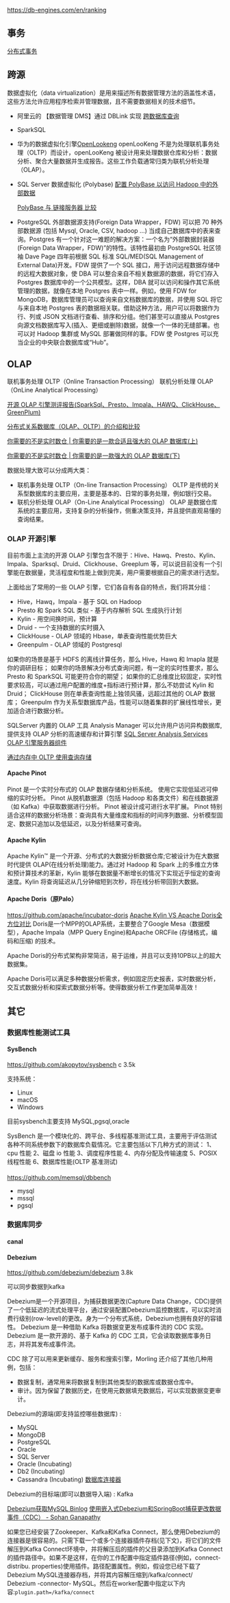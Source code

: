 https://db-engines.com/en/ranking

## 事务

[分布式事务](https://www.ixigua.com/pseries/6753473359675130379_6733436598798516750/)

## 跨源

数据虚拟化（data virtualization）是用来描述所有数据管理方法的涵盖性术语，这些方法允许应用程序检索并管理数据，且不需要数据相关的技术细节。

- 阿里云的 【数据管理 DMS】通过 DBLink 实现 [跨数据库查询](https://help.aliyun.com/document_detail/99941.html?spm=a2c4g.11186623.6.581.49e97e53uziNCp)

- SparkSQL

- 华为的数据虚拟化引擎[OpenLookeng](https://openlookeng.io/zh-cn/docs/docs/overview/use-cases.html)
  openLooKeng 不是为处理联机事务处理（OLTP）而设计，openLooKeng 被设计用来处理数据仓库和分析：数据分析、聚合大量数据并生成报告。这些工作负载通常归类为联机分析处理（OLAP）。

- SQL Server 数据虚拟化 (Polybase) [配置 PolyBase 以访问 Hadoop 中的外部数据](https://docs.microsoft.com/zh-cn/sql/relational-databases/polybase/polybase-configure-hadoop?view=sql-server-ver15)

  [PolyBase 与 链接服务器 比较](https://docs.microsoft.com/zh-cn/sql/relational-databases/polybase/polybase-faq?view=sql-server-ver15)

- PostgreSQL 外部数据源支持(Foreign Data Wrapper，FDW)
  可以把 70 种外部数据源 (包括 Mysql, Oracle, CSV, hadoop …) 当成自己数据库中的表来查询。Postgres 有一个针对这一难题的解决方案：一个名为“外部数据封装器(Foreign Data Wrapper，FDW)”的特性。该特性最初由 PostgreSQL 社区领袖 Dave Page 四年前根据 SQL 标准 SQL/MED(SQL Management of External Data)开发。FDW 提供了一个 SQL 接口，用于访问远程数据存储中的远程大数据对象，使 DBA 可以整合来自不相关数据源的数据，将它们存入 Postgres 数据库中的一个公共模型。这样，DBA 就可以访问和操作其它系统管理的数据，就像在本地 Postgres 表中一样。例如，使用 FDW for MongoDB，数据库管理员可以查询来自文档数据库的数据，并使用 SQL 将它与来自本地 Postgres 表的数据相关联。借助这种方法，用户可以将数据作为行、列或 JSON 文档进行查看、排序和分组。他们甚至可以直接从 Postgres 向源文档数据库写入(插入、更细或删除)数据，就像一个一体的无缝部署。也可以对 Hadoop 集群或 MySQL 部署做同样的事。FDW 使 Postgres 可以充当企业的中央联合数据库或“Hub”。

## OLAP

联机事务处理 OLTP（Online Transaction Processing）
联机分析处理 OLAP（OnLine Analytical Processing）

[开源 OLAP 引擎测评报告(SparkSql、Presto、Impala、HAWQ、ClickHouse、GreenPlum)](https://blog.csdn.net/oDaiLiDong/article/details/86570211)

[分布式关系数据库（OLAP、OLTP）的介绍和比较](https://blog.csdn.net/xuheng8600/article/details/80334971)

[你需要的不是实时数仓 | 你需要的是一款合适且强大的 OLAP 数据库(上)](https://www.cnblogs.com/importbigdata/p/11521403.html)

[你需要的不是实时数仓 | 你需要的是一款强大的 OLAP 数据库(下)](https://www.cnblogs.com/importbigdata/p/11521390.html)

数据处理大致可以分成两大类：

- 联机事务处理 OLTP（On-line Transaction Processing）
  OLTP 是传统的关系型数据库的主要应用，主要是基本的、日常的事务处理，例如银行交易。
- 联机分析处理 OLAP（On-Line Analytical Processing）
  OLAP 是数据仓库系统的主要应用，支持复杂的分析操作，侧重决策支持，并且提供直观易懂的查询结果。

### OLAP 开源引擎

目前市面上主流的开源 OLAP 引擎包含不限于：Hive、Hawq、Presto、Kylin、Impala、Sparksql、Druid、Clickhouse、Greeplum 等，可以说目前没有一个引擎能在数据量，灵活程度和性能上做到完美，用户需要根据自己的需求进行选型。

上面给出了常用的一些 OLAP 引擎，它们各自有各自的特点，我们将其分组：

- Hive，Hawq，Impala - 基于 SQL on Hadoop
- Presto 和 Spark SQL 类似 - 基于内存解析 SQL 生成执行计划
- Kylin - 用空间换时间，预计算
- Druid - 一个支持数据的实时摄入
- ClickHouse - OLAP 领域的 Hbase，单表查询性能优势巨大
- Greenpulm - OLAP 领域的 Postgresql

如果你的场景是基于 HDFS 的离线计算任务，那么 Hive，Hawq 和 Imapla 就是你的调研目标；
如果你的场景解决分布式查询问题，有一定的实时性要求，那么 Presto 和 SparkSQL 可能更符合你的期望；
如果你的汇总维度比较固定，实时性要求较高，可以通过用户配置的维度+指标进行预计算，那么不妨尝试 Kylin 和 Druid；
ClickHouse 则在单表查询性能上独领风骚，远超过其他的 OLAP 数据库；
Greenpulm 作为关系型数据库产品，性能可以随着集群的扩展线性增长，更加适合进行数据分析。

SQLServer 内置的 OLAP 工具 Analysis Manager 可以允许用户访问异构数据库,提供支持 OLAP 分析的高速缓存和计算引擎
[SQL Server Analysis Services OLAP 引擎服务器组件](https://docs.microsoft.com/zh-cn/analysis-services/multidimensional-models/olap-physical/olap-engine-server-components?view=asallproducts-allversions)

[通过内存中 OLTP 使用查询存储](https://docs.microsoft.com/zh-cn/sql/relational-databases/performance/using-the-query-store-with-in-memory-oltp?view=sql-server-ver15)

#### Apache Pinot
  Pinot 是一个实时分布式的 OLAP 数据存储和分析系统。
  使用它实现低延迟可伸缩的实时分析。
  Pinot 从脱机数据源（包括 Hadoop 和各类文件）和在线数据源（如 Kafka）中获取数据进行分析。
  Pinot 被设计成可进行水平扩展。
  Pinot 特别适合这样的数据分析场景：查询具有大量维度和指标的时间序列数据、分析模型固定、数据只追加以及低延迟，以及分析结果可查询。

#### Apache Kylin
  Apache Kylin™ 是一个开源、分布式的大数据分析数据仓库;它被设计为在大数据时代提供 OLAP(在线分析处理)能力。通过对 Hadoop 和 Spark 上的多维立方体和预计算技术的革新，Kylin 能够在数据量不断增长的情况下实现近乎恒定的查询速度。Kylin 将查询延迟从几分钟缩短到次秒，将在线分析带回到大数据。

#### Apache Doris（原Palo）
https://github.com/apache/incubator-doris
[Apache Kylin VS Apache Doris全方位对比](https://cloud.tencent.com/developer/article/1477234)
Doris是一个MPP的OLAP系统，主要整合了Google Mesa（数据模型），Apache Impala（MPP Query Engine)和Apache ORCFile (存储格式，编码和压缩) 的技术。

Apache Doris的分布式架构非常简洁，易于运维，并且可以支持10PB以上的超大数据集。

Apache Doris可以满足多种数据分析需求，例如固定历史报表，实时数据分析，交互式数据分析和探索式数据分析等。使得数据分析工作更加简单高效！

## 其它

### 数据库性能测试工具
#### SysBench

https://github.com/akopytov/sysbench c 3.5k

支持系统：

- Linux
- macOS
- Windows

目前sysbench主要支持 MySQL,pgsql,oracle 

SysBench 是一个模块化的、跨平台、多线程基准测试工具，主要用于评估测试各种不同系统参数下的数据库负载情况。它主要包括以下几种方式的测试：
1、cpu 性能
2、磁盘 io 性能
3、调度程序性能
4、内存分配及传输速度
5、POSIX 线程性能
6、数据库性能(OLTP 基准测试)

####
https://github.com/memsql/dbbench
- mysql
- mssql
- pgsql

### 数据库同步
#### canal
#### Debezium
https://github.com/debezium/debezium 3.8k

可以同步数据到kafka

Debezium是一个开源项目，为捕获数据更改(Capture Data Change，CDC)提供了一个低延迟的流式处理平台，通过安装配置Debezium监控数据库，可以实时消费行级别(row-level)的更改。身为一个分布式系统，Debezium也拥有良好的容错性。
Debezium 是一种借助 Kafka 将数据变更发布成事件流的 CDC 实现。
Debezium 是一款开源的、基于 Kafka 的 CDC 工具，它会读取数据库事务日志，并将其发布成事件流。

CDC 除了可以用来更新缓存、服务和搜索引擎，Morling 还介绍了其他几种用例，包括：
- 数据复制，通常用来将数据复制到其他类型的数据库或数据仓库中。
- 审计。因为保留了数据历史，在使用元数据填充数据后，可以实现数据变更审计。

Debezium的源端(即支持监控哪些数据库) : 
- MySQL
- MongoDB
- PostgreSQL
- Oracle
- SQL Server 
- Oracle (Incubating)
- Db2 (Incubating)
- Cassandra (Incubating)
[数据库连接器](https://debezium.io/docs/connectors/)

Debezium的目标端(即可以数据导入端) : Kafka

[Debezium获取MySQL Binlog](https://my.oschina.net/jerval/blog/3058959)
[使用嵌入式Debezium和SpringBoot捕获更改数据事件（CDC） - Sohan Ganapathy](https://www.jdon.com/53411)

如果您已经安装了Zookeeper、Kafka和Kafka Connect，那么使用Debezium的连接器是很容易的。只需下载一个或多个连接器插件存档(见下文)，将它们的文件解压到Kafka Connect环境中，并将解压后的插件的父目录添加到Kafka Connect的插件路径中。如果不是这样，在你的工作配置中指定插件路径(例如，connect- distribu. properties)使用插件。路径配置属性。例如，假设您已经下载了Debezium MySQL连接器存档，并将其内容解压缩到/kafka/connect/ Debezium -connector- MySQL。然后在worker配置中指定以下内容:`plugin.path=/kafka/connect`